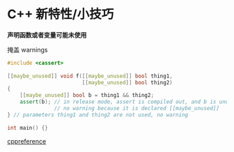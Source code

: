 # C++ 新特性/小技巧

**声明函数或者变量可能未使用**

掩盖 warnings
```C++
#include <cassert>
 
[[maybe_unused]] void f([[maybe_unused]] bool thing1,
                        [[maybe_unused]] bool thing2)
{
    [[maybe_unused]] bool b = thing1 && thing2;
    assert(b); // in release mode, assert is compiled out, and b is unused
               // no warning because it is declared [[maybe_unused]]
} // parameters thing1 and thing2 are not used, no warning
 
int main() {}
```

[cppreference](https://en.cppreference.com/w/cpp/language/attributes/maybe_unused)